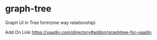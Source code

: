 graph-tree
==========

Graph UI in Tree form(one way relationship)

Add On Link
https://vaadin.com/directory#addon/graphtree-for-vaadin
